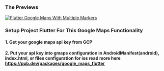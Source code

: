 ### The Previews
[![Flutter Google Maps With Multiple Markers](https://img.youtube.com/vi/m41rkTettCE/0.jpg)](https://youtube.com/shorts/m41rkTettCE)

### Setup Project Flutter For This Google Maps Functionality
#### 1. Get your google maps api key from GCP
#### 2. Put your api key into gmaps configuration in AndroidManifest(android), index.html, or files configuration for ios read more here https://pub.dev/packages/google_maps_flutter
